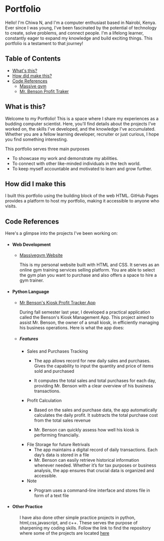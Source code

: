 # Portfolio
<html>
  <body>
    <p>Hello! I'm Chiwa N, and I'm a computer enthusiast based in Nairobi, Kenya. 
        Ever since I was young, I've been fascinated by the potential of technology to create, solve problems, and connect people. 
        I'm a lifelong learner, constantly eager to expand my knowledge and build exciting things. 
        This portfolio is a testament to that journey!</p>
    <h2>Table of Contents</h2>
    <ul>
      <li><a href="#how">What's this?</a></li>
      <li><a href="link2">How did make this?</a></li>
      <li><a href ="#references">Code References</a>
        <ul>
          <li><a href="link4"> Massive gym</a></li>
          <li><a href="link5"> Mr. Benson Profit Traker</a></li>
        </ul>
      </li>
    </ul>
    <div id="what">
      <h2>What is this?</h2>
      <p>Welcome to my Portfolio! This is a space where I share my experiences as a budding computer scientist. 
          Here, you'll find details about the projects I've worked on, the skills I've developed, and the knowledge I've accumulated. <br>
          Whether you are a fellow learning developer, recruiter or just curious, I hope you find something interesting.</p>
        <p>This portfolio serves three main purposes</p>
      <ul>
        <li>To showcase my work and demonstrate my abilities.</li>
        <li>To connect with other like-minded individuals in the tech world.</li>
        <li>To keep myself accountable and motivated to learn and grow further.</li>
      </ul>
    </div>
    <div id="how">
      <h2>How did I make this</h2>
      <p>I built this portfolio using the building block of the web HTML.  
          GitHub Pages provides a platform to host my portfolio, making it accessible to anyone who visits.</p>
    </div>
    <div id="references">
      <h2>Code References</h2>
        <p>Here's a glimpse into the projects I've been working on:</p>
        <ul>
          <li><h4>Web Development</h4>
            <ul><li><a href="https://massivegym.store" target="_blank">Massivegym Website</a></li>
                <p>This is my personal website built with HTML and CSS. 
                It serves as an online gym training services selling platform. 
                    You are able to select the gym plan you want to purchase and also offers a space to hire a gym trainer.</p>
              </ul>
          </li>
            <li><h4> Python Language</h4>
            <ul><li><a href="https://colab.research.google.com/drive/1awIaWsj151bDURByENUIoGxYKO45n1wo">Mr Benson's Kiosk Profit Tracker App</a></li>
                <p>During fall semester last year, I developed a practical application called the Benson's Kiosk Management App. 
                    This project aimed to assist Mr. Benson, the owner of a small kiosk, in efficiently managing his business operations. Here is what the app does:</p>
                <li><h5>Features</h5>
                <ul>
                    <li>Sales and Purchases Tracking
                        <ul>
                            <li><p>The app allows record for new daily sales and purchases. 
                                    Gives the capability to input the quantity and price of items sold and purchased</p></li>
                            <li><p>It computes the total sales and total purchases for each day, providing Mr. Benson with a clear overview of his business transactions.</p></li>
                        </ul>
                    </li>
                    <li>Profit Calculation
                        <ul>
                            <li><p>Based on the sales and purchase data, the app automatically calculates the daily profit. 
                                It subtracts the total purchase cost from the total sales revenue</p></li>
                            <li><p>Mr. Benson can quickly assess how well his kiosk is performing financially.</p></li>
                        </ul>
                    </li>
                    <li>File Storage for future Retrivals
                        <ul>
                            <li>The app maintains a digital record of daily transactions. 
                                Each day’s data is stored in a file</li>
                            <li>Mr. Benson can easily retrieve historical information whenever needed. 
                                Whether it’s for tax purposes or business analysis, the app ensures that crucial data is organized and accessible.</li>
                        </ul>
                    </li>
                    <li>Note
                        <ul>
                            <li><p>Program uses a command-line interface and stores file in form of a text file</p></li>
                        </ul>
                    </li>
                </ul></li>
                </ul></li>
            <li><h4>Other Practice</h4>
                <ul>
                    <p>I have also done other simple practice projects in python, html,css,javascript, and c++. 
                        These serves the purpose of sharpening my coding skills.
                        Follow the link to find the repository where some of the projects are located
                    <a href="https://github.com/Cychtech/portfolio/tree/main/area_of_shapes"> here</a></p>
                </ul>
            </li>
        </ul>
    </div>
  </body>
</html>
